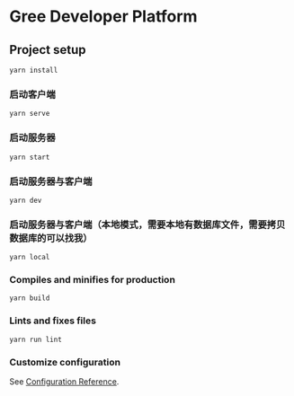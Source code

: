 # Gree Developer Platform

## Project setup
```
yarn install
```

### 启动客户端
```
yarn serve
```

### 启动服务器
```
yarn start
```

### 启动服务器与客户端
```
yarn dev
```

### 启动服务器与客户端（本地模式，需要本地有数据库文件，需要拷贝数据库的可以找我）
```
yarn local
```

### Compiles and minifies for production
```
yarn build
```

### Lints and fixes files
```
yarn run lint
```

### Customize configuration
See [Configuration Reference](https://cli.vuejs.org/config/).
